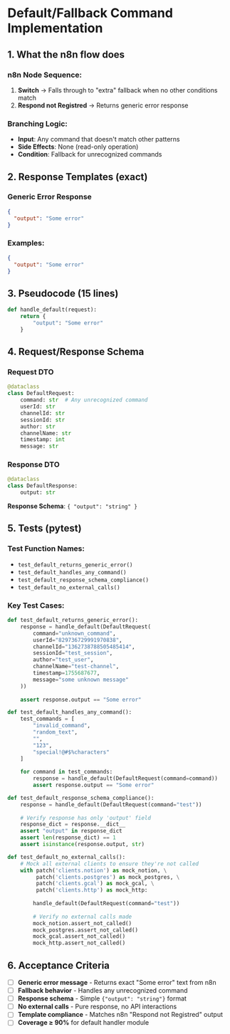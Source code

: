 # Default/Fallback Command Implementation

## 1. What the n8n flow does

### n8n Node Sequence:
1. **Switch** → Falls through to "extra" fallback when no other conditions match
2. **Respond not Registred** → Returns generic error response

### Branching Logic:
- **Input**: Any command that doesn't match other patterns
- **Side Effects**: None (read-only operation)
- **Condition**: Fallback for unrecognized commands

## 2. Response Templates (exact)

### Generic Error Response
```json
{
  "output": "Some error"
}
```

### Examples:
```json
{
  "output": "Some error"
}
```

## 3. Pseudocode (15 lines)

```python
def handle_default(request):
    return {
        "output": "Some error"
    }
```

## 4. Request/Response Schema

### Request DTO
```python
@dataclass
class DefaultRequest:
    command: str  # Any unrecognized command
    userId: str
    channelId: str
    sessionId: str
    author: str
    channelName: str
    timestamp: int
    message: str
```

### Response DTO
```python
@dataclass
class DefaultResponse:
    output: str
```

**Response Schema**: `{ "output": "string" }`

## 5. Tests (pytest)

### Test Function Names:
- `test_default_returns_generic_error()`
- `test_default_handles_any_command()`
- `test_default_response_schema_compliance()`
- `test_default_no_external_calls()`

### Key Test Cases:
```python
def test_default_returns_generic_error():
    response = handle_default(DefaultRequest(
        command="unknown_command",
        userId="829736729991970838",
        channelId="1362738788505485414",
        sessionId="test_session",
        author="test_user",
        channelName="test-channel",
        timestamp=1755687677,
        message="some unknown message"
    ))
    
    assert response.output == "Some error"

def test_default_handles_any_command():
    test_commands = [
        "invalid_command",
        "random_text",
        "",
        "123",
        "special!@#$%characters"
    ]
    
    for command in test_commands:
        response = handle_default(DefaultRequest(command=command))
        assert response.output == "Some error"

def test_default_response_schema_compliance():
    response = handle_default(DefaultRequest(command="test"))
    
    # Verify response has only 'output' field
    response_dict = response.__dict__
    assert "output" in response_dict
    assert len(response_dict) == 1
    assert isinstance(response.output, str)

def test_default_no_external_calls():
    # Mock all external clients to ensure they're not called
    with patch('clients.notion') as mock_notion, \
         patch('clients.postgres') as mock_postgres, \
         patch('clients.gcal') as mock_gcal, \
         patch('clients.http') as mock_http:
        
        handle_default(DefaultRequest(command="test"))
        
        # Verify no external calls made
        mock_notion.assert_not_called()
        mock_postgres.assert_not_called() 
        mock_gcal.assert_not_called()
        mock_http.assert_not_called()
```

## 6. Acceptance Criteria

- [ ] **Generic error message** - Returns exact "Some error" text from n8n
- [ ] **Fallback behavior** - Handles any unrecognized command
- [ ] **Response schema** - Simple `{"output": "string"}` format
- [ ] **No external calls** - Pure response, no API interactions
- [ ] **Template compliance** - Matches n8n "Respond not Registred" output
- [ ] **Coverage ≥ 90%** for default handler module